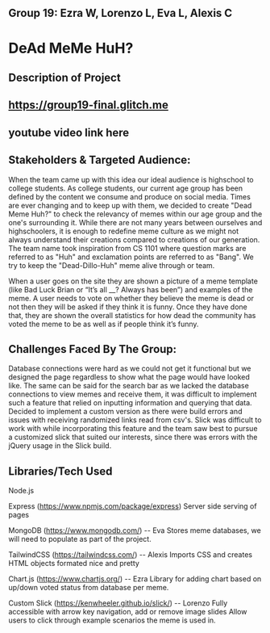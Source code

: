 ## Group 19: Ezra W, Lorenzo L, Eva L, Alexis C

# DeAd MeMe HuH?

## Description of Project

## https://group19-final.glitch.me

## youtube video link here

## Stakeholders & Targeted Audience:

When the team came up with this idea our ideal audience is highschool to college students. As college students, our current age group has been defined by the content we consume and produce on social media.
Times are ever changing and to keep up with them, we decided to create "Dead Meme Huh?" to check the relevancy of memes within our age group and the one's surrounding it. While there are not many years between ourselves and highschoolers,
it is enough to redefine meme culture as we might not always understand their creations compared to creations of our generation. The team name took inspiration from CS 1101 where question marks are referred to as "Huh" and exclamation points
are referred to as "Bang". We try to keep the "Dead-Dillo-Huh" meme alive through or team.

When a user goes on the site they are shown a picture of a meme template
(like Bad Luck Brian or “It’s all \_\_? Always has been”) and examples of the meme.
A user needs to vote on whether they believe the meme is dead or not then they will be asked if they think it is funny.
Once they have done that, they are shown the overall statistics for how dead the community has voted the meme to be as well as if people think it’s funny.

## Challenges Faced By The Group:

Database connections were hard as we could not get it functional but we designed the page regardless to show what the page would have looked like. The same can be said for the search bar as we lacked the database connections to view memes and receive them,
it was difficult to implement such a feature that relied on inputting information and querying that data. Decided to implement a custom version
as there were build errors and issues with receiving randomized links read from csv's. Slick was difficult to work with
while incorporating this feature and the team saw best to pursue a customized slick that suited our interests, since there was errors with the jQuery usage in the Slick build.

## Libraries/Tech Used

Node.js

Express (https://www.npmjs.com/package/express)
Server side serving of pages

MongoDB (https://www.mongodb.com/) -- Eva
Stores meme databases, we will need to populate as part of the project.

TailwindCSS (https://tailwindcss.com/) -- Alexis
Imports CSS and creates HTML objects formated nice and pretty

Chart.js (https://www.chartjs.org/) -- Ezra
Library for adding chart based on up/down voted status from database per meme.

Custom Slick (https://kenwheeler.github.io/slick/) -- Lorenzo
Fully accessible with arrow key navigation, add or remove image slides
Allow users to click through example scenarios the meme is used in.
